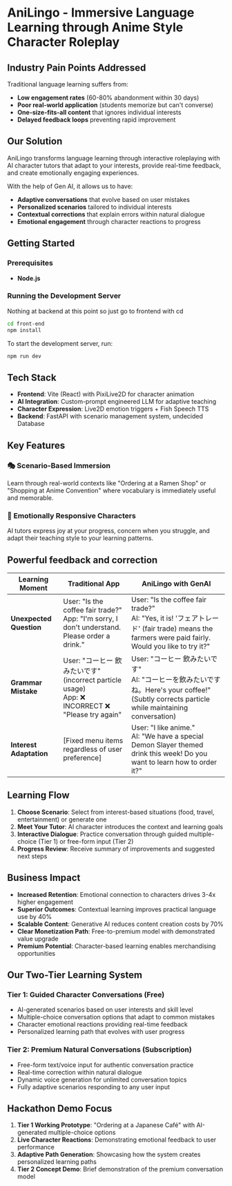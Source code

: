 
# AniLingo - Immersive Language Learning through Anime Style Character Roleplay

## Industry Pain Points Addressed

Traditional language learning suffers from:

- **Low engagement rates** (60-80% abandonment within 30 days)
- **Poor real-world application** (students memorize but can't converse)
- **One-size-fits-all content** that ignores individual interests
- **Delayed feedback loops** preventing rapid improvement

## Our Solution

AniLingo transforms language learning through interactive roleplaying with AI character tutors that adapt to your interests, provide real-time feedback, and create emotionally engaging experiences.

With the help of Gen AI, it allows us to have:

- **Adaptive conversations** that evolve based on user mistakes
- **Personalized scenarios** tailored to individual interests
- **Contextual corrections** that explain errors within natural dialogue
- **Emotional engagement** through character reactions to progress


## Getting Started

### Prerequisites
- **Node.js**

### Running the Development Server
Nothing at backend at this point so just go to frontend with cd

```bash
cd front-end
npm install
```

To start the development server, run:
```bash
npm run dev
```

## Tech Stack

- **Frontend**: Vite (React) with PixiLive2D for character animation
- **AI Integration**: Custom-prompt engineered LLM for adaptive teaching
- **Character Expression**: Live2D emotion triggers + Fish Speech TTS
- **Backend**: FastAPI with scenario management system, undecided Database

## Key Features

### 🎭 Scenario-Based Immersion

Learn through real-world contexts like "Ordering at a Ramen Shop" or "Shopping at Anime Convention" where vocabulary is immediately useful and memorable.

### 🤖 Emotionally Responsive Characters

AI tutors express joy at your progress, concern when you struggle, and adapt their teaching style to your learning patterns.

##  Powerful feedback and correction

|Learning Moment|Traditional App|AniLingo with GenAI|
|---|---|---|
|**Unexpected Question**|User: "Is the coffee fair trade?"<br>App: "I'm sorry, I don't understand. Please order a drink."|User: "Is the coffee fair trade?"<br>AI: "Yes, it is! 'フェアトレード' (fair trade) means the farmers were paid fairly. Would you like to try it?"|
|**Grammar Mistake**|User: "コーヒー 飲みたいです" (incorrect particle usage)<br>App: ❌ INCORRECT ❌<br>"Please try again"|User: "コーヒー 飲みたいです"<br>AI: "コーヒーを飲みたいですね。Here's your coffee!" (Subtly corrects particle while maintaining conversation)|
|**Interest Adaptation**|[Fixed menu items regardless of user preference]|User: "I like anime."<br>AI: "We have a special Demon Slayer themed drink this week! Do you want to learn how to order it?"|

## Learning Flow

1. **Choose Scenario**: Select from interest-based situations (food, travel, entertainment) or generate one
2. **Meet Your Tutor**: AI character introduces the context and learning goals
3. **Interactive Dialogue**: Practice conversation through guided multiple-choice (Tier 1) or free-form input (Tier 2)
4. **Progress Review**: Receive summary of improvements and suggested next steps

## Business Impact

- **Increased Retention**: Emotional connection to characters drives 3-4x higher engagement
- **Superior Outcomes**: Contextual learning improves practical language use by 40%
- **Scalable Content**: Generative AI reduces content creation costs by 70%
- **Clear Monetization Path**: Free-to-premium model with demonstrated value upgrade
- **Premium Potential**: Character-based learning enables merchandising opportunities


## Our Two-Tier Learning System

### Tier 1: Guided Character Conversations (Free)

- AI-generated scenarios based on user interests and skill level
- Multiple-choice conversation options that adapt to common mistakes
- Character emotional reactions providing real-time feedback
- Personalized learning path that evolves with user progress

### Tier 2: Premium Natural Conversations (Subscription)

- Free-form text/voice input for authentic conversation practice
- Real-time correction within natural dialogue
- Dynamic voice generation for unlimited conversation topics
- Fully adaptive scenarios responding to any user input


## Hackathon Demo Focus

1. **Tier 1 Working Prototype**: "Ordering at a Japanese Café" with AI-generated multiple-choice options
2. **Live Character Reactions**: Demonstrating emotional feedback to user performance
3. **Adaptive Path Generation**: Showcasing how the system creates personalized learning paths
4. **Tier 2 Concept Demo**: Brief demonstration of the premium conversation model